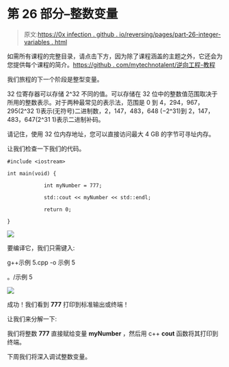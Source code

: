 # 第 26 部分–整数变量

> 原文:[https://0x infection . github . io/reversing/pages/part-26-integer-variables . html](https://0xinfection.github.io/reversing/pages/part-26-integer-variables.html)

如需所有课程的完整目录，请点击下方，因为除了课程涵盖的主题之外，它还会为您提供每个课程的简介。[https://github . com/mytechnotalent/逆向工程-教程](https://github.com/mytechnotalent/Reverse-Engineering-Tutorial)

我们旅程的下一个阶段是整型变量。

32 位寄存器可以存储 2^32 不同的值。可以存储在 32 位中的整数值范围取决于所用的整数表示。对于两种最常见的表示法，范围是 0 到 4，294，967，295(2^32 1)表示(无符号)二进制数，2，147，483，648 (−2^31)到 2，147，483，647(2^31 1)表示二进制补码。

请记住，使用 32 位内存地址，您可以直接访问最大 4 GB 的字节可寻址内存。

让我们检查一下我们的代码。

```
#include <iostream>

int main(void) {

            int myNumber = 777;

            std::cout << myNumber << std::endl;

            return 0;

}

```

![](../Images/977b5642b1dca00526875a83fddb0941.png)

要编译它，我们只需键入:

g++示例 5.cpp -o 示例 5

。/示例 5

![](../Images/a377fe615fc002314f5f199938d37e0e.png)

成功！我们看到 **777** 打印到标准输出或终端！

让我们来分解一下:

我们将整数 **777** 直接赋给变量 **myNumber** ，然后用 c++ **cout** 函数将其打印到终端。

下周我们将深入调试整数变量。